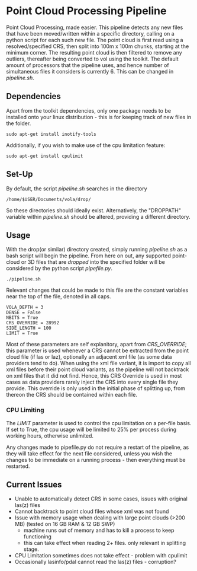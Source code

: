 # Point Cloud Processing Pipeline
Point Cloud Processing, made easier. 
This pipeline detects any new files that have been moved/written within
a specific directory, calling on a python script for each such new file.
The point cloud is first read using a resolved/specified CRS, then split into
100m x 100m chunks, starting at the minimum corner. The resulting point cloud
is then filtered to remove any outliers, thereafter being converted to vol using
the toolkit.
The default amount of processors that the pipeline uses, and hence number of
simultaneous files it considers is currently 6. This can be changed in _pipeline.sh_.

## Dependencies
Apart from the toolkit dependencies, only one package needs to be
installed onto your linux distribution - this is for keeping track of
new files in the folder.

```
sudo apt-get install inotify-tools
```

Additionally, if you wish to make use of the cpu limitation feature:

```
sudo apt-get install cpulimit
```

## Set-Up
By default, the script _pipeline.sh_ searches in the directory

```
/home/$USER/Documents/vola/drop/
```

So these directories should ideally exist.
Alternatively, the "DROPPATH" variable within _pipeline.sh_ should
be altered, providing a different directory.

## Usage
With the drop(or similar) directory created, simply running _pipeline.sh_
as a bash script will begin the pipeline. From here on out, any supported
point-cloud or 3D files that are _dropped_ into the specified folder will be
considered by the python script _pipefile.py_.

```
./pipeline.sh
```

Relevant changes that could be made to this file are the constant variables
near the top of the file, denoted in all caps.

```
VOLA_DEPTH = 3
DENSE = False
NBITS = True
CRS_OVERRIDE = 28992
SIDE_LENGTH = 100
LIMIT = True
```

Most of these parameters are self explanitory, apart from *CRS_OVERRIDE*;
this parameter is used whenever a CRS cannot be extracted from the point
cloud file (if las or laz), optionally an adjacent xml file (as some data
providers tend to do). When using the xml file variant, it is import to
copy all xml files before their point cloud variants, as the pipeline will
not backtrack on xml files that it did not find.
Hence, this CRS Override is used in most cases as data providers rarely
inject the CRS into every single file they provide. This override is only
used in the initial phase of splitting up, from thereon the CRS should be
contained within each file.

### CPU Limiting
The _LIMIT_ parameter is used to control the cpu limitation on a per-file
basis. If set to True, the cpu usage will be limited to 25% per process
during working hours, otherwise unlimited.

Any changes made to pipefile.py do not require a restart of the pipeline,
as they will take effect for the next file considered, unless you wish the
changes to be immediate on a running process - then everything must be restarted.

## Current Issues
- Unable to automatically detect CRS in some cases, issues with original las(z) files
- Cannot backtrack to point cloud files whose xml was not found
- Issue with memory usage when dealing with large point clouds (>200 MB) (tested on 16 GB RAM & 12 GB SWP)
	- machine runs out of memory and has to kill a process to keep functioning
	- this can take effect when reading 2+ files. only relevant in splitting stage.
- CPU Limitation sometimes does not take effect - problem with cpulimit
- Occasionally lasinfo/pdal cannot read the las(z) files - corruption?
